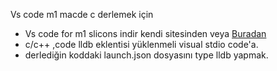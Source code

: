 Vs code m1 macde c derlemek için 

- Vs code for m1 slicons indir kendi sitesinden veya [Buradan](https://code.visualstudio.com/sha/download?build=stable&os=darwin-arm64")
- c/c++ ,code lldb eklentisi yüklenmeli visual stdio code'a.
- derlediğin koddaki launch.json dosyasını type lldb yapmak.
